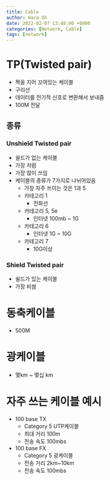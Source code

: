```yaml
---
title: Cable
author: Hara Oh
date: 2022-02-07 13:48:00 +0800
categories: [Network, Cable]
tags: [network]
---
```

  
# TP(Twisted pair)
- 짝을 지어 꼬여있는 케이블
- 구리선
- 데이터를 전기적 신호로 변환해서 보내줌
- 100M 전달
## 종류
### Unshield Twisted pair
- 쉴드가 없는 케이블
- 가장 저렴
- 가장 많이 쓰임
- 케이블의 종류가 7가지로 나뉘어있음
    - 가장 자주 쓰이는 것은 1과 5
    - 카테고리 1
        - 전화선
    - 카테고리 5, 5e
        - 인터넷 100mb ~ 1G
    - 카테고리 6
        - 인터넷 1G ~ 10G
    - 카테고리 7
        - 10G이상
### Shield Twisted pair
- 쉴드가 있는 케이블
- 가장 비쌈
# 동축케이블
- 500M
# 광케이블
- 몇km ~ 몇십 km
# 자주 쓰는 케이블 예시
- 100 base TX
    - Category 5 UTP케이블
    - 최대 거리 100m
    - 전송 속도 100mbs
- 100 base FX
    - Category 5 광케이블
    - 전송 거리 2km~10km
    - 전송 속도 100mbs